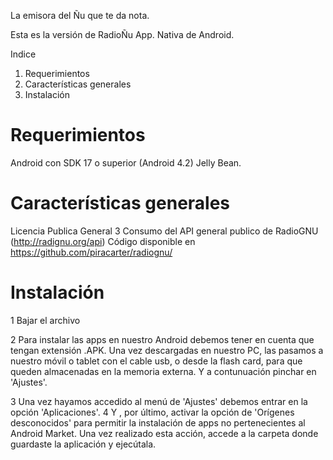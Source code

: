 La emisora del Ñu que te da nota.


Esta es la versión de RadioÑu App. Nativa de Android. 


Indice

1. Requerimientos
2. Características generales
3. Instalación


Requerimientos
=========================================================================
Android con SDK 17 o superior (Android 4.2) Jelly Bean. 
	

Características generales
=========================================================================
Licencia Publica General 3
Consumo del API general publico de RadioGNU (http://radignu.org/api)
Código disponible en https://github.com/piracarter/radiognu/

Instalación
=========================================================================
1 Bajar el archivo 

2 Para instalar las apps en nuestro Android debemos tener en cuenta que tengan extensión .APK. Una vez descargadas en nuestro PC, las pasamos a nuestro móvil o tablet con el cable usb, o desde la flash card, para que queden almacenadas en la memoria externa. Y a contunuación pinchar en 'Ajustes'.

3 Una vez hayamos accedido al menú de 'Ajustes' debemos entrar en la opción 'Aplicaciones'. 
4 Y , por último, activar la opción de 'Orígenes desconocidos' para permitir la instalación de apps no pertenecientes al Android Market. Una vez realizado esta acción, accede a la carpeta donde guardaste la aplicación y ejecútala.
